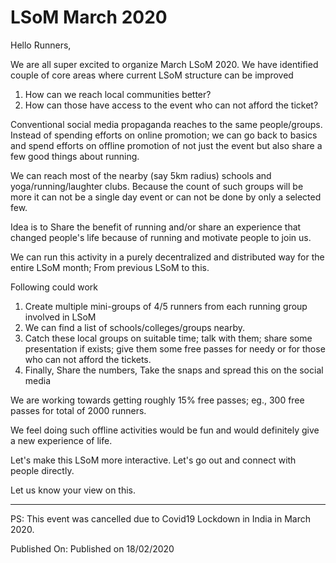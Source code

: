 # LSoM March 2020

Hello Runners,

We are all super excited to organize March LSoM 2020. We have identified couple
of core areas where current LSoM structure can be improved

1.  How can we reach local communities better?
2.  How can those have access to the event who can not afford the ticket?

Conventional social media propaganda reaches to the same people/groups. Instead
of spending efforts on online promotion; we can go back to basics and spend
efforts on offline promotion of not just the event but also share a few good
things about running.

We can reach most of the nearby (say 5km radius) schools and
yoga/running/laughter clubs. Because the count of such groups will be more it
can not be a single day event or can not be done by only a selected few.

Idea is to Share the benefit of running and/or share an experience that changed
people's life because of running and motivate people to join us.

We can run this activity in a purely decentralized and distributed way for the entire
LSoM month; From previous LSoM to this.

Following could work

1.  Create multiple mini-groups of 4/5 runners from each running group involved
    in LSoM
2.  We can find a list of schools/colleges/groups nearby.
3.  Catch these local groups on suitable time; talk with them; share some
    presentation if exists; give them some free passes for needy or for those
    who can not afford the tickets.
4.  Finally, Share the numbers, Take the snaps and spread this on the social
    media

We are working towards getting roughly 15% free passes; eg., 300 free passes for
total of 2000 runners.

We feel doing such offline activities would be fun and would definitely give a
new experience of life.

Let's make this LSoM more interactive. Let's go out and connect with people
directly.

Let us know your view on this.

---

PS: This event was cancelled due to Covid19 Lockdown in India in March 2020.

Published On: Published on 18/02/2020
